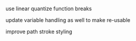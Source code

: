 use linear quantize function breaks

update variable handling as well to make re-usable

improve path stroke styling
